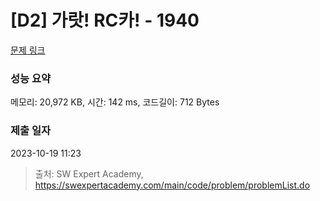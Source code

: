 # [D2] 가랏! RC카! - 1940 

[문제 링크](https://swexpertacademy.com/main/code/problem/problemDetail.do?contestProbId=AV5PjMgaALgDFAUq) 

### 성능 요약

메모리: 20,972 KB, 시간: 142 ms, 코드길이: 712 Bytes

### 제출 일자

2023-10-19 11:23



> 출처: SW Expert Academy, https://swexpertacademy.com/main/code/problem/problemList.do